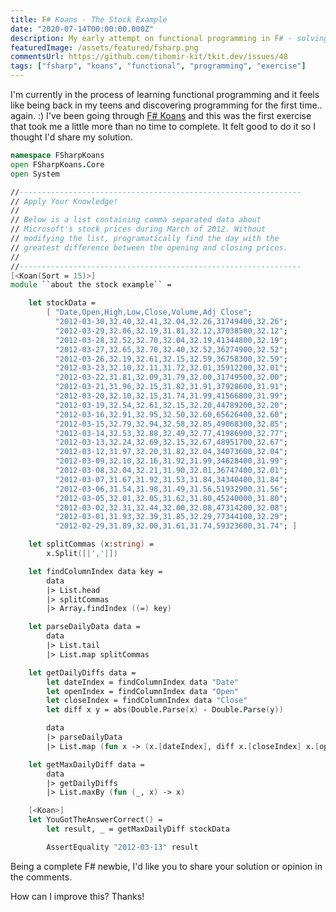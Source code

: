 ```yaml
---
title: F# Koans - The Stock Example
date: "2020-07-14T00:00:00.000Z"
description: My early attempt on functional programming in F# - solving one of the F# Koans exercises.
featuredImage: /assets/featured/fsharp.png
commentsUrl: https://github.com/tihomir-kit/tkit.dev/issues/48
tags: ["fsharp", "koans", "functional", "programming", "exercise"]
---
```


I'm currently in the process of learning functional programming and it feels like being back in my teens
and discovering programming for the first time.. again. :) I've been going through
[F# Koans](https://github.com/ChrisMarinos/FSharpKoans) and this was the first exercise that took me
a little more than no time to complete. It felt good to do it so I thought I'd share my solution.

```fsharp
namespace FSharpKoans
open FSharpKoans.Core
open System

//---------------------------------------------------------------
// Apply Your Knowledge!
//
// Below is a list containing comma separated data about
// Microsoft's stock prices during March of 2012. Without
// modifying the list, programatically find the day with the
// greatest difference between the opening and closing prices.
//
//---------------------------------------------------------------
[<Koan(Sort = 15)>]
module ``about the stock example`` =

    let stockData =
        [ "Date,Open,High,Low,Close,Volume,Adj Close";
          "2012-03-30,32.40,32.41,32.04,32.26,31749400,32.26";
          "2012-03-29,32.06,32.19,31.81,32.12,37038500,32.12";
          "2012-03-28,32.52,32.70,32.04,32.19,41344800,32.19";
          "2012-03-27,32.65,32.70,32.40,32.52,36274900,32.52";
          "2012-03-26,32.19,32.61,32.15,32.59,36758300,32.59";
          "2012-03-23,32.10,32.11,31.72,32.01,35912200,32.01";
          "2012-03-22,31.81,32.09,31.79,32.00,31749500,32.00";
          "2012-03-21,31.96,32.15,31.82,31.91,37928600,31.91";
          "2012-03-20,32.10,32.15,31.74,31.99,41566800,31.99";
          "2012-03-19,32.54,32.61,32.15,32.20,44789200,32.20";
          "2012-03-16,32.91,32.95,32.50,32.60,65626400,32.60";
          "2012-03-15,32.79,32.94,32.58,32.85,49068300,32.85";
          "2012-03-14,32.53,32.88,32.49,32.77,41986900,32.77";
          "2012-03-13,32.24,32.69,32.15,32.67,48951700,32.67";
          "2012-03-12,31.97,32.20,31.82,32.04,34073600,32.04";
          "2012-03-09,32.10,32.16,31.92,31.99,34628400,31.99";
          "2012-03-08,32.04,32.21,31.90,32.01,36747400,32.01";
          "2012-03-07,31.67,31.92,31.53,31.84,34340400,31.84";
          "2012-03-06,31.54,31.98,31.49,31.56,51932900,31.56";
          "2012-03-05,32.01,32.05,31.62,31.80,45240000,31.80";
          "2012-03-02,32.31,32.44,32.00,32.08,47314200,32.08";
          "2012-03-01,31.93,32.39,31.85,32.29,77344100,32.29";
          "2012-02-29,31.89,32.00,31.61,31.74,59323600,31.74"; ]

    let splitCommas (x:string) =
        x.Split([|','|])

    let findColumnIndex data key =
        data
        |> List.head
        |> splitCommas
        |> Array.findIndex ((=) key)

    let parseDailyData data =
        data
        |> List.tail
        |> List.map splitCommas

    let getDailyDiffs data =
        let dateIndex = findColumnIndex data "Date"
        let openIndex = findColumnIndex data "Open"
        let closeIndex = findColumnIndex data "Close"
        let diff x y = abs(Double.Parse(x) - Double.Parse(y))

        data
        |> parseDailyData
        |> List.map (fun x -> (x.[dateIndex], diff x.[closeIndex] x.[openIndex]))

    let getMaxDailyDiff data =
        data
        |> getDailyDiffs
        |> List.maxBy (fun (_, x) -> x)

    [<Koan>]
    let YouGotTheAnswerCorrect() =
        let result, _ = getMaxDailyDiff stockData

        AssertEquality "2012-03-13" result
```

Being a complete F# newbie, I'd like you to share your solution or opinion in the comments.

How can I improve this? Thanks!